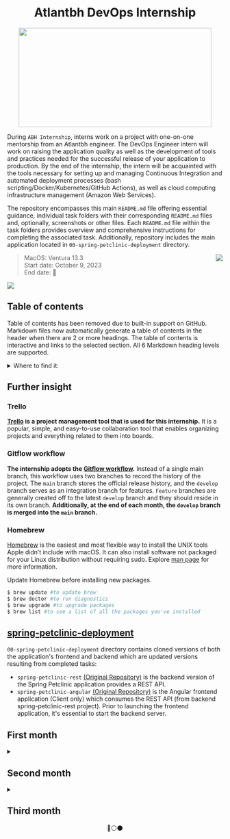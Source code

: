 <h1 align="center">Atlantbh DevOps Internship</h1>

<p align="center">
  <img width="450" height="232" src="/resources/atlantbh_devops_logo.png">
</p>

During `ABH Internship`, interns work on a project with one-on-one mentorship from an Atlantbh engineer. The DevOps Engineer intern will work on raising the application quality as well as the development of tools and practices needed for the successful release of your application to production. By the end of the internship, the intern will be acquainted with the tools necessary for setting up and managing Continuous Integration and automated deployment processes (bash scripting/Docker/Kubernetes/GitHub Actions), as well as cloud computing infrastructure management (Amazon Web Services).

The repository encompasses this main `README.md` file offering essential guidance, individual task folders with their corresponding `README.md` files and, optionally,  screenshots or other files. Each `README.md` file within the task folders provides overview and comprehensive instructions for completing the associated task. Additionally, repository includes the main application located in `00-spring-petclinic-deployment` directory.

<img name="devops-forthebadge" src="https://github.com/adinpilavdzija/devops-internship-atlantbh/assets/65655945/41e74e48-5c09-4a4a-9be8-3cc3f34383f8" align="right" />

> MacOS: Ventura 13.3  
> Start date: October 9, 2023  
> End date: 🔴

<p align="left">
    <img src="https://skillicons.dev/icons?i=git,github,bash,vim,vscode,java,maven,angular,postgres,docker"/>
</p>

## Table of contents

Table of contents has been removed due to built-in support on GitHub. Markdown files now automatically generate a table of contents in the header when there are 2 or more headings. The table of contents is interactive and links to the selected section. All 6 Markdown heading levels are supported.

<details>
  <summary>Where to find it:</summary>

  ![Table of contents - gif](https://i0.wp.com/user-images.githubusercontent.com/7900087/113821370-df915480-9730-11eb-8aed-bdc50e2212d5.gif?ssl=1)
</details>

## Further insight

### Trello

**[Trello](https://trello.com) is a project management tool that is used for this internship.** It is a popular, simple, and easy-to-use collaboration tool that enables organizing projects and everything related to them into boards. 

### Gitflow workflow

**The internship adopts the [Gitflow workflow](https://www.atlassian.com/git/tutorials/comparing-workflows/gitflow-workflow).** Instead of a single main branch, this workflow uses two branches to record the history of the project. The `main` branch stores the official release history, and the `develop` branch serves as an integration branch for features. `Feature` branches are generally created off to the latest `develop` branch and they should reside in its own branch. **Additionally, at the end of each month, the `develop` branch is merged into the `main` branch.**

### Homebrew

[Homebrew](https://brew.sh/) is the easiest and most flexible way to install the UNIX tools Apple didn’t include with macOS. It can also install software not packaged for your Linux distribution without requiring sudo. Explore [man page](https://docs.brew.sh/Manpage) for more information.

Update Homebrew before installing new packages.
```bash
$ brew update #to update brew
$ brew doctor #to run diagnostics
$ brew upgrade #to upgrade packages
$ brew list #to see a list of all the packages you've installed
```

## [spring-petclinic-deployment](/00-spring-petclinic-deployment/)

`00-spring-petclinic-deployment` directory contains cloned versions of both the application's frontend and backend which are updated versions resulting from completed tasks:
- `spring-petclinic-rest` [(Original Repository)](https://github.com/spring-petclinic/spring-petclinic-rest) is the backend version of the Spring Petclinic application provides a REST API. 
- `spring-petclinic-angular` [(Original Repository)](https://github.com/spring-petclinic/spring-petclinic-angular) is the Angular frontend application (Client only) which consumes the REST API (from backend spring-petclinic-rest project). Prior to launching the frontend application, it's essential to start the backend server.

## First month

<details>
  <summary></summary>

### Prerequisite: Setup Linux VM

Linux based OS is mandatory for DevOps internship program. Disposable Virtual Machine (VM) needs to be created for learning purpose and potentially for future tasks. Any Linux based OS is acceptable. Graphical User Interface (GUI) is optional, but not needed.

Recommended VM tools:
- Multipass
- Vagrant
- Qemu
- VirtualBox
- Any other available tool

Recommended OS:
- Ubuntu (Desktop or Server)
- Debian
- Fedora
- CentOS
- Any other Linux based distribution (check DistroWatch)

### [01 Bash scripting](/01-bash-scripting/)

Task:
- 01 Write a script that gets CPU and Memory usage
- 02 Write a script that tests connectivity to a list of websites and reports the status
- 03 Write a script that pings a host and reports latency
- 04 Write a script that traces the path of a network packet from the source to a destination
- 05 Write a script that tests the DNS resolution time for a list of domains

### [02 Setup local environment for backend app](/02-setup-local-env-backend/)

Task: Clone spring-petclinic-rest repo and setup local development environment. Build the app using instructions in repo’s README.md. Make sure to understand build lifecycle and build artefacts.

### [03 Setup local environment for frontend app](/03-setup-local-env-frontend/)

Task: Clone spring-petclinic-angular repo and setup local development environment. Build the app using instructions in repo’s README.md. Make sure to understand build lifecycle and build artefacts.

### [04 Deploy functional Spring Petclinic App](/04-deploy-functional-app/)

Task: Deploy both frontend and backend spring-petclinic apps. Verify the frontend app is integrated with backend.

### [05 Setup PostgreSQL database](/05-setup-postgresql-db/)

Task: Spring petclinic rest app uses in memory storage by default. There is option to persist data beyond restarts using database. Create local PostgreSQL database which will be used for data persistence.

### [06 Deploy Backend with PostgreSQL integration](/06-backend-postgresql-integration/)

Task: Deploy Backend with PostgreSQL integration.

### [07 Reconfigure Frontend and Backend apps to use environment variables](/07-environment-variables/)

Task: Variables like hostname, username and password often need to be changed. Configure frontend and backend apps to use environment variables for REST_API_URL, Postgres datasource.url, username and password. Fork/clone frontend and backend repositories and make changes (including changes in future tasks) in these repositories.

[Add `.gitignore`](https://github.com/adinpilavdzija/devops-internship-atlantbh/commit/29a79bcb458f4aac729b0d80a7ae8cfb54ab0456)<br>
[Code changes](https://github.com/adinpilavdzija/devops-internship-atlantbh/commit/1f9b95c1855c840c8637bc02ae78911041f3fe9c)

### [08 Dockerize Frontend, Backend and Postgres services](/08-docker/)

Task:
- Create Backend Dockerfile and build docker image
- Create Frontend Dockerfile and build docker image
- Create Database Dockerfile and build docker image
- Push docker images to docker hub
- Deploy functional spring petclinic app using docker containers
- Add volume to PostgreSQL docker container
- Create Docker network for spring petclinic containers

### [09 Create docker-compose file for spring petclinic app](/09-docker-compose/)

Task: Create docker-compose file for spring petclinic app.

</details>

## Second month

<details>
  <summary></summary>

### [10 Create GitHub Actions trigger](🔴)

Task:

- GitHub Actions on Pull Request
  - Trigger on each Pull Request on develop branch
  - Validate the build is successfull
- GitHub Actions on merge
  - Build applications
  - Build docker images with appropriate tags
  - [may need local gh runner] Deploy docker-compose 🔴

### 11 🔴

</details>

## Third month

<p align="center">
    🔵⚪⚫
</p>
